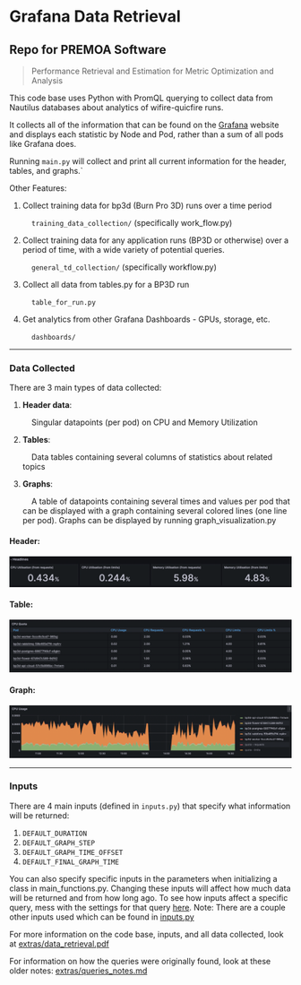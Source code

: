 # Grafana Data Retrieval

## Repo for PREMOA Software

> Performance Retrieval and Estimation for Metric Optimization and Analysis

This code base uses Python with PromQL querying to collect data from Nautilus databases about analytics of wifire-quicfire runs.

It collects all of the information that can be found on the [Grafana](https://grafana.nrp-nautilus.io/d/85a562078cdf77779eaa1add43ccec1e/kubernetes-compute-resources-namespace-pods?orgId=1&var-datasource=default&var-cluster=&var-namespace=wifire-quicfire&from=1690454188000&to=1690472188000) website and displays each statistic by Node and Pod, rather than a sum of all pods like Grafana does.

Running `main.py` will collect and print all current information for the header, tables, and graphs.`

Other Features:

1. Collect training data for bp3d (Burn Pro 3D) runs over a time period

   &nbsp; &nbsp; `training_data_collection/` (specifically work_flow.py)

2. Collect training data for any application runs (BP3D or otherwise) over a period of time, with a wide variety of potential queries.

   &nbsp; &nbsp; `general_td_collection/` (specifically workflow.py)

3. Collect all data from tables.py for a BP3D run

   &nbsp; &nbsp; `table_for_run.py`

4. Get analytics from other Grafana Dashboards - GPUs, storage, etc.

   &nbsp; &nbsp; `dashboards/`

---

### Data Collected

There are 3 main types of data collected:

1. **Header data**:

   &nbsp; &nbsp; Singular datapoints (per pod) on CPU and Memory Utilization

2. **Tables**:

   &nbsp; &nbsp; Data tables containing several columns of statistics about related topics

3. **Graphs**:

   &nbsp; &nbsp; A table of datapoints containing several times and values per pod that can be displayed with a graph containing several colored lines (one line per pod). Graphs can be displayed by running graph_visualization.py

#### Header:

![Header](extras/readme_photos/example_header.png)

#### Table:

![Tables](extras/readme_photos/example_table.png)

#### Graph:

![Graphs](extras/readme_photos/example_graph.png)

---

### Inputs

There are 4 main inputs (defined in `inputs.py`) that specify what information will be returned:

1. `DEFAULT_DURATION`
2. `DEFAULT_GRAPH_STEP`
3. `DEFAULT_GRAPH_TIME_OFFSET`
4. `DEFAULT_FINAL_GRAPH_TIME`

You can also specify specific inputs in the parameters when initializing a class in main_functions.py. Changing these inputs will affect how much data will be returned and from how long ago.
To see how inputs affect a specific query, mess with the settings for that query [here](https://thanos.nrp-nautilus.io/).
Note: There are a couple other inputs used which can be found in [inputs.py](inputs.py)

For more information on the code base, inputs, and all data collected, look at [extras/data_retrieval.pdf](extras/data_retrieval.pdf)

For information on how the queries were originally found, look at these older notes: [extras/queries_notes.md](extras/queries_notes.md)
